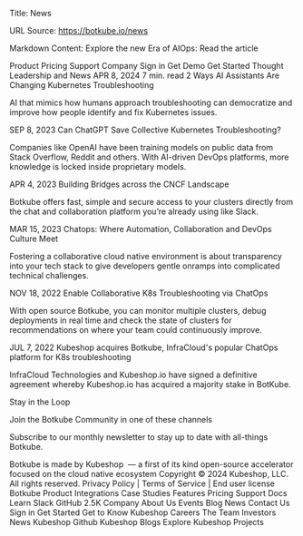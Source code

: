 Title: News

URL Source: https://botkube.io/news

Markdown Content:
Explore the new Era of AIOps: Read the article

Product
Pricing
Support
Company
Sign in
Get Demo
Get Started
Thought Leadership and News
APR 8, 2024
7
min. read
2 Ways AI Assistants Are Changing Kubernetes Troubleshooting

AI that mimics how humans approach troubleshooting can democratize and improve how people identify and fix Kubernetes issues.

SEP 8, 2023
Can ChatGPT Save Collective Kubernetes Troubleshooting?

Companies like OpenAI have been training models on public data from Stack Overflow, Reddit and others. With AI-driven DevOps platforms, more knowledge is locked inside proprietary models.

APR 4, 2023
Building Bridges across the CNCF Landscape

Botkube offers fast, simple and secure access to your clusters directly from the chat and collaboration platform you’re already using like Slack.

MAR 15, 2023
Chatops: Where Automation, Collaboration and DevOps Culture Meet

Fostering a collaborative cloud native environment is about transparency into your tech stack to give developers gentle onramps into complicated technical challenges.

NOV 18, 2022
Enable Collaborative K8s Troubleshooting via ChatOps

With open source Botkube, you can monitor multiple clusters, debug deployments in real time and check the state of clusters for recommendations on where your team could continuously improve.

JUL 7, 2022
Kubeshop acquires Botkube, InfraCloud's popular ChatOps platform for K8s troubleshooting

InfraCloud Technologies and Kubeshop.io have signed a definitive agreement whereby Kubeshop.io has acquired a majority stake in BotKube.

Stay in the Loop

Join the Botkube Community in one of these channels

Subscribe to our monthly newsletter to stay up to date with all-things Botkube.

Botkube is made by Kubeshop  — a first of its kind open-source accelerator focused on the cloud native ecosystem
Copyright © 2024 Kubeshop, LLC. All rights reserved.
Privacy Policy | Terms of Service | End user license
Botkube
Product
Integrations
Case Studies
Features
Pricing
Support
Docs
Learn
Slack
GitHub
2.5K
Company
About Us
Events
Blog
News
Contact Us
Sign in
Get Started
Get to Know Kubeshop
Careers
The Team
Investors
News
Kubeshop Github
Kubeshop Blogs
Explore Kubeshop Projects
